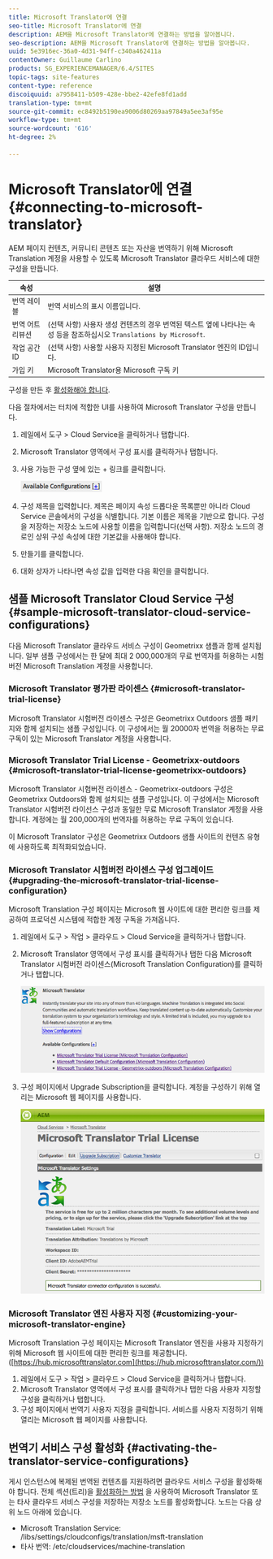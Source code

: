 ```yaml
---
title: Microsoft Translator에 연결
seo-title: Microsoft Translator에 연결
description: AEM을 Microsoft Translator에 연결하는 방법을 알아봅니다.
seo-description: AEM을 Microsoft Translator에 연결하는 방법을 알아봅니다.
uuid: 5e3916ec-36a0-4d31-94ff-c340a462411a
contentOwner: Guillaume Carlino
products: SG_EXPERIENCEMANAGER/6.4/SITES
topic-tags: site-features
content-type: reference
discoiquuid: a7958411-b509-428e-bbe2-42efe8fd1add
translation-type: tm+mt
source-git-commit: ec8492b5190ea9006d80269aa97849a5ee3af95e
workflow-type: tm+mt
source-wordcount: '616'
ht-degree: 2%

---
```



# Microsoft Translator에 연결{#connecting-to-microsoft-translator}

AEM 페이지 컨텐츠, 커뮤니티 콘텐츠 또는 자산을 번역하기 위해 Microsoft Translation 계정을 사용할 수 있도록 Microsoft Translator 클라우드 서비스에 대한 구성을 만듭니다.

| 속성 | 설명 |
|---|---|
| 번역 레이블 | 번역 서비스의 표시 이름입니다. |
| 번역 어트리뷰션 | (선택 사항) 사용자 생성 컨텐츠의 경우 번역된 텍스트 옆에 나타나는 속성 등을 참조하십시오 `Translations by Microsoft`. |
| 작업 공간 ID | (선택 사항) 사용할 사용자 지정된 Microsoft Translator 엔진의 ID입니다. |
| 가입 키 | Microsoft Translator용 Microsoft 구독 키 |

구성을 만든 후 [활성화해야 합니다](/help/sites-administering/tc-msconf.md#activating-the-translator-service-configurations).

다음 절차에서는 터치에 적합한 UI를 사용하여 Microsoft Translator 구성을 만듭니다.

1. 레일에서 도구 > Cloud Service을 클릭하거나 탭합니다.
1. Microsoft Translator 영역에서 구성 표시를 클릭하거나 탭합니다.
1. 사용 가능한 구성 옆에 있는 + 링크를 클릭합니다.

   ![chlimage_1-382](assets/chlimage_1-382.png)

1. 구성 제목을 입력합니다. 제목은 페이지 속성 드롭다운 목록뿐만 아니라 Cloud Service 콘솔에서의 구성을 식별합니다. 기본 이름은 제목을 기반으로 합니다. 구성을 저장하는 저장소 노드에 사용할 이름을 입력합니다(선택 사항). 저장소 노드의 경로인 상위 구성 속성에 대한 기본값을 사용해야 합니다.
1. 만들기를 클릭합니다.
1. 대화 상자가 나타나면 속성 값을 입력한 다음 확인을 클릭합니다.

## 샘플 Microsoft Translator Cloud Service 구성 {#sample-microsoft-translator-cloud-service-configurations}

다음 Microsoft Translator 클라우드 서비스 구성이 Geometrixx 샘플과 함께 설치됩니다. 일부 샘플 구성에서는 한 달에 최대 2 000,000개의 무료 번역자를 허용하는 시험버전 Microsoft Translation 계정을 사용합니다.

### Microsoft Translator 평가판 라이센스 {#microsoft-translator-trial-license}

Microsoft Translator 시험버전 라이센스 구성은 Geometrixx Outdoors 샘플 패키지와 함께 설치되는 샘플 구성입니다. 이 구성에서는 월 20000자 번역을 허용하는 무료 구독이 있는 Microsoft Translator 계정을 사용합니다.

### Microsoft Translator Trial License - Geometrixx-outdoors {#microsoft-translator-trial-license-geometrixx-outdoors}

Microsoft Translator 시험버전 라이센스 - Geometrixx-outdoors 구성은 Geometrixx Outdoors와 함께 설치되는 샘플 구성입니다. 이 구성에서는 Microsoft Translator 시험버전 라이선스 구성과 동일한 무료 Microsoft Translator 계정을 사용합니다. 계정에는 월 200,000개의 번역자를 허용하는 무료 구독이 있습니다.

이 Microsoft Translator 구성은 Geometrixx Outdoors 샘플 사이트의 컨텐츠 유형에 사용하도록 최적화되었습니다.

### Microsoft Translator 시험버전 라이센스 구성 업그레이드 {#upgrading-the-microsoft-translator-trial-license-configuration}

Microsoft Translation 구성 페이지는 Microsoft 웹 사이트에 대한 편리한 링크를 제공하여 프로덕션 시스템에 적합한 계정 구독을 가져옵니다.

1. 레일에서 도구 > 작업 > 클라우드 > Cloud Service을 클릭하거나 탭합니다.
1. Microsoft Translator 영역에서 구성 표시를 클릭하거나 탭한 다음 Microsoft Translator 시험버전 라이센스(Microsoft Translation Configuration)를 클릭하거나 탭합니다.

   ![chlimage_1-383](assets/chlimage_1-383.png)

1. 구성 페이지에서 Upgrade Subscription을 클릭합니다. 계정을 구성하기 위해 열리는 Microsoft 웹 페이지를 사용합니다.

   ![chlimage_1-384](assets/chlimage_1-384.png)

### Microsoft Translator 엔진 사용자 지정 {#customizing-your-microsoft-translator-engine}

Microsoft Translation 구성 페이지는 Microsoft Translator 엔진을 사용자 지정하기 위해 Microsoft 웹 사이트에 대한 편리한 링크를 제공합니다. ([https://hub.microsofttranslator.com](https://hub.microsofttranslator.com/))

1. 레일에서 도구 > 작업 > 클라우드 > Cloud Service을 클릭하거나 탭합니다.
1. Microsoft Translator 영역에서 구성 표시를 클릭하거나 탭한 다음 사용자 지정할 구성을 클릭하거나 탭합니다.
1. 구성 페이지에서 번역기 사용자 지정을 클릭합니다. 서비스를 사용자 지정하기 위해 열리는 Microsoft 웹 페이지를 사용합니다.

## 번역기 서비스 구성 활성화 {#activating-the-translator-service-configurations}

게시 인스턴스에 복제된 번역된 컨텐츠를 지원하려면 클라우드 서비스 구성을 활성화해야 합니다. 전체 섹션(트리)을 [활성화하는 방법](/help/sites-authoring/publishing-pages.md#publishing-and-unpublishing-a-tree) 을 사용하여 Microsoft Translator 또는 타사 클라우드 서비스 구성을 저장하는 저장소 노드를 활성화합니다. 노드는 다음 상위 노드 아래에 있습니다.

* Microsoft Translation Service: /libs/settings/cloudconfigs/translation/msft-translation
* 타사 번역: /etc/cloudservices/machine-translation

